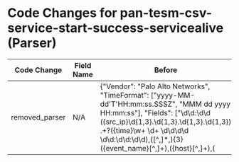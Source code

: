 # Code Changes for pan-tesm-csv-service-start-success-servicealive (Parser)

| Code Change | Field Name | Before | After |
|-------------|------------|--------|-------|
| removed_parser | N/A | {"Vendor": "Palo Alto Networks", "TimeFormat": ["yyyy-MM-dd'T'HH:mm:ss.SSSZ", "MMM dd yyyy HH:mm:ss"], "Fields": ["\d\d:\d\d ({src_ip}\d{1,3}\.\d{1,3}\.\d{1,3}\.\d{1,3}) .+?({time}\w+ \d+ \d\d\d\d \d\d:\d\d:\d\d),([^,]*,){3}({event_name}[^,]+),({host}[^,]+),(|({user}[\w\.\-\!\#\^\~]{1,40}\$?)),", "((?:1969-[^,]+?)|({time}\d\d\d\d-\d\d-\d\dT\d\d:\d\d:\d\d\.\d+[\+-]\d+:\d+))"], "DupFields": ["host->dest_host"], "Name": "pan-tesm-csv-service-start-success-servicealive", "Product": "Traps Endpoint Security Manager", "ParserVersion": "v1.0.0", "Conditions": [",Traps", ",Service Alive,"]} | N/A |